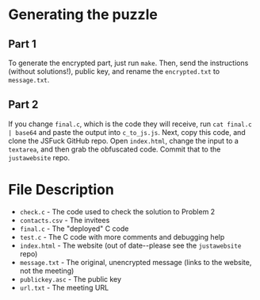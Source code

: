 # Generating the puzzle

## Part 1

To generate the encrypted part, just run `make`. Then, send the instructions (without solutions!), public key, and rename the `encrypted.txt` to `message.txt`.

## Part 2

If you change `final.c`, which is the code they will receive, run `cat final.c | base64` and paste the output into `c_to_js.js`. Next, copy this code, and clone the JSFuck GitHub repo. Open `index.html`, change the input to a `textarea`, and then grab the obfuscated code. Commit that to the `justawebsite` repo.

# File Description

* `check.c` - The code used to check the solution to Problem 2
* `contacts.csv` - The invitees
* `final.c` - The "deployed" C code
* `test.c` - The C code with more comments and debugging help
* `index.html` - The website (out of date--please see the `justawebsite` repo)
* `message.txt` - The original, unencrypted message (links to the website, not the meeting)
* `publickey.asc` - The public key
* `url.txt` - The meeting URL
